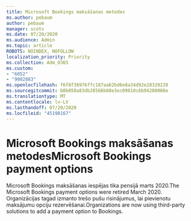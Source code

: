 ```yaml
---
title: Microsoft Bookings maksāšanas metodes
ms.author: pebaum
author: pebaum
manager: scotv
ms.date: 07/20/2020
ms.audience: Admin
ms.topic: article
ROBOTS: NOINDEX, NOFOLLOW
localization_priority: Priority
ms.collection: Adm_O365
ms.custom:
- "6052"
- "9002883"
ms.openlocfilehash: f6f8f36976ffc187aa62bd6e8a34d92e28320220
ms.sourcegitcommit: b0b050a83db28566b68e3ec09810c6b94280008e
ms.translationtype: MT
ms.contentlocale: lv-LV
ms.lasthandoff: 07/20/2020
ms.locfileid: "45198167"
---
```

# <a name="microsoft-bookings-payment-options"></a><span data-ttu-id="67d0f-102">Microsoft Bookings maksāšanas metodes</span><span class="sxs-lookup"><span data-stu-id="67d0f-102">Microsoft Bookings payment options</span></span>

<span data-ttu-id="67d0f-103">Microsoft Bookings maksāšanas iespējas tika pensijā marts 2020.</span><span class="sxs-lookup"><span data-stu-id="67d0f-103">The Microsoft Bookings payment options were retired March 2020.</span></span> <span data-ttu-id="67d0f-104">Organizācijas tagad izmanto trešo pušu risinājumus, lai pievienotu maksājumu opciju rezervēšanai.</span><span class="sxs-lookup"><span data-stu-id="67d0f-104">Organizations are now using third-party solutions to add a payment option to Bookings.</span></span>